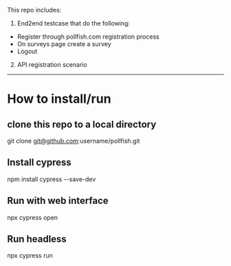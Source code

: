 This repo includes:
1. End2end testcase that do the following:
- Register through pollfish.com registration process
- On surveys page create a survey
- Logout
2. API registration scenario
__________________________________________
# How to install/run
## clone this repo to a local directory
git clone git@github.com:username/pollfish.git
## Install cypress
npm install cypress --save-dev
## Run with web interface
npx cypress open
## Run headless
npx cypress run
